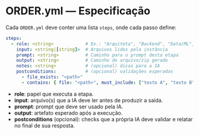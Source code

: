 # ORDER.yml — Especificação

Cada `ORDER.yml` deve conter uma lista `steps`, onde cada passo define:

```yaml
steps:
  - role: <string>            # Ex.: "Arquiteta", "Backend", "Data/ML", "QA", "Docs", "Review"
    input: <string|[string]>  # Arquivos lidos pela instância
    prompt: <string>          # Caminho para o prompt desta etapa
    output: <string>          # Caminho do arquivo/zip gerado
    notes: <string>           # (opcional) dicas para a IA
    postconditions:           # (opcional) validações esperadas
      - file_exists: "<path>"
      - contains: { file: "<path>", must_include: ["texto A", "texto B"] }
```

- **role**: papel que executa a etapa.  
- **input**: arquivo(s) que a IA deve ler antes de produzir a saída.  
- **prompt**: prompt que deve ser usado pela IA.  
- **output**: artefato esperado após a execução.  
- **postconditions** (opcional): checks que a própria IA deve validar e relatar no final de sua resposta.
